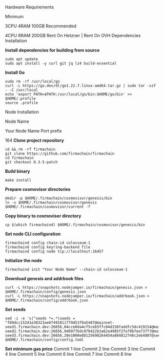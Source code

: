 Hardware Requirements

Minimum

3CPU 4RAM 100GB
Recommended

4CPU 8RAM 200GB
Rent On Hetzner | Rent On OVH
Dependencies Installation

**Install dependencies for building from source**
```
sudo apt update
sudo apt install -y curl git jq lz4 build-essential
```

**Install Go**
```
sudo rm -rf /usr/local/go
curl -L https://go.dev/dl/go1.22.7.linux-amd64.tar.gz | sudo tar -xzf - -C /usr/local
echo 'export PATH=$PATH:/usr/local/go/bin:$HOME/go/bin' >> $HOME/.profile
source .profile
```

Node Installation

Node Name

Your Node Name
Port prefix

164
**Clone project repository**
```
cd && rm -rf firmachain
git clone https://github.com/firmachain/firmachain
cd firmachain
git checkout 0.3.5-patch
```

**Build binary**
```
make install
```

**Prepare cosmovisor directories**
```
mkdir -p $HOME/.firmachain/cosmovisor/genesis/bin
ln -s $HOME/.firmachain/cosmovisor/genesis $HOME/.firmachain/cosmovisor/current -f
```

**Copy binary to cosmovisor directory**
```
cp $(which firmachaind) $HOME/.firmachain/cosmovisor/genesis/bin
```

**Set node CLI configuration**
```
firmachaind config chain-id colosseum-1
firmachaind config keyring-backend file
firmachaind config node tcp://localhost:16457
```

**Initialize the node**
```
firmachaind init "Your Node Name" --chain-id colosseum-1
```

**Download genesis and addrbook files**
```
curl -L https://snapshots.nodejumper.io/firmachain/genesis.json > $HOME/.firmachain/config/genesis.json
curl -L https://snapshots.nodejumper.io/firmachain/addrbook.json > $HOME/.firmachain/config/addrbook.json
```

**Set seeds**
```
sed -i -e 's|^seeds *=.*|seeds = "f89dcc15241e30323ae6f491011779d53f9a5487@mainnet-seed1.firmachain.dev:26656,04cce0da4cf5ceb5ffc04d158faddfc5dc419154@mainnet-seed2.firmachain.dev:26656,940977bdc070422b3a62e4985f2fe79b7ee737f7@mainnet-seed3.firmachain.dev:26656,20e1000e88125698264454a884812746c2eb4807@seeds.lavenderfive.com:16456,8542cd7e6bf9d260fef543bc49e59be5a3fa9074@seed.publicnode.com:26656,b85358e035343a3b15e77e1102857dcdaf70053b@seeds.bluestake.net:24156,931a7c680d28c84a8a53e4017a6eae0788ee7cf2@firmachain.ramuchi.tech:57656,35b9e0a0818d2c5e9ef187984872c0ad2dbd447c@firma.peer.stavr.tech:1036,637077d431f618181597706810a65c826524fd74@firmachain.rpc.nodeshub.online:16456"|' $HOME/.firmachain/config/config.toml
```

**Set minimum gas price**
Commit 1 line
Commit 2 line
Commit 3 line
Commit 4 line
Commit 5 line
Commit 6 line
Commit 7 line
Commit 8 line
